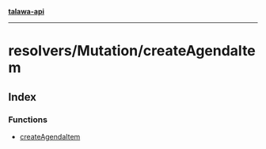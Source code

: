 [**talawa-api**](../../../README.md)

***

# resolvers/Mutation/createAgendaItem

## Index

### Functions

- [createAgendaItem](functions/createAgendaItem.md)
